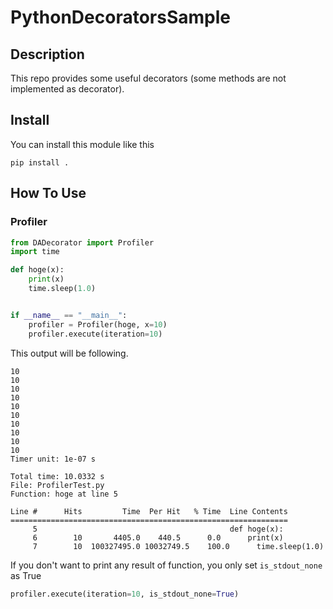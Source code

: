 # PythonDecoratorsSample

## Description
This repo provides some useful decorators (some methods are not implemented as decorator).


## Install
You can install this module like this

```
pip install .
```

## How To Use
### Profiler
```python
from DADecorator import Profiler
import time

def hoge(x):
    print(x)
    time.sleep(1.0)


if __name__ == "__main__":
    profiler = Profiler(hoge, x=10)
    profiler.execute(iteration=10)
```

This output will be following.
```
10
10
10
10
10
10
10
10
10
10
Timer unit: 1e-07 s

Total time: 10.0332 s
File: ProfilerTest.py
Function: hoge at line 5

Line #      Hits         Time  Per Hit   % Time  Line Contents
==============================================================
     5                                           def hoge(x):
     6        10       4405.0    440.5      0.0      print(x)
     7        10  100327495.0 10032749.5    100.0      time.sleep(1.0)
```

If you don't want to print any result of function, you only set `is_stdout_none` as True
```python
profiler.execute(iteration=10, is_stdout_none=True)
```
